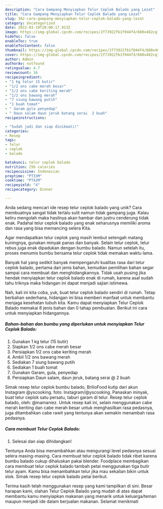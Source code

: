 ```yaml
---
description: "Cara Gampang Menyiapkan Telur Ceplok Balado yang Lezat"
title: "Cara Gampang Menyiapkan Telur Ceplok Balado yang Lezat"
slug: 362-cara-gampang-menyiapkan-telur-ceplok-balado-yang-lezat
category: Uncategorized
date: 2022-03-19T20:00:17.913Z
image: https://img-global.cpcdn.com/recipes/2f73922fb1f044f4/680x482cq70/telur-ceplok-balado-foto-resep-utama.jpg
hideToc: false
enableToc: true
enableTocContent: false
thumbnail: https://img-global.cpcdn.com/recipes/2f73922fb1f044f4/680x482cq70/telur-ceplok-balado-foto-resep-utama.jpg
cover: https://img-global.cpcdn.com/recipes/2f73922fb1f044f4/680x482cq70/telur-ceplok-balado-foto-resep-utama.jpg
author: Admin
authorAv: notfound
ratingvalue: 4.7
reviewcount: 16
recipeingredient:
- "1 kg telur 15 butir"
- "1/2 ons cabe merah besar"
- "1/2 ons cabe keriting merah"
- "1/2 ons bawang merah"
- "7 siung bawang putih"
- "1 buah tomat"
- " Garam gula penyedap"
- " Daun salam daun jeruk batang serai  2 buah"
recipeinstructions:

- "Sudah jadi dan siap dinikmati!"
categories:
- Resep
tags:
- telur
- ceplok
- balado

katakunci: telur ceplok balado 
nutrition: 256 calories
recipecuisine: Indonesian
preptime: "PT33M"
cooktime: "PT42M"
recipeyield: "4"
recipecategory: Dinner

---
```





Anda sedang mencari ide resep telur ceplok balado yang unik? Cara membuatnya sangat tidak terlalu sulit namun tidak gampang juga. Kalau keliru mengolah maka hasilnya akan hambar dan justru cenderung tidak enak. Padahal telur ceplok balado yang enak seharusnya memiliki aroma dan rasa yang bisa memancing selera Kita.





Agar mendapatkan telur ceplok yang masih lembut setengah matang kuningnya, gunakan minyak panas dan banyak. Selain telur ceplok, telur rebus juga enak dipadukan dengan bumbu balado. Namun setelah itu, proses menumis bumbu bersama telur ceplok tidak memakan waktu lama.

Banyak hal yang sedikit banyak mempengaruhi kualitas rasa dari telur ceplok balado, pertama dari jenis bahan, kemudian pemilihan bahan segar sampai cara membuat dan menghidangkannya. Tidak usah pusing jika hendak menyiapkan telur ceplok balado enak di rumah, karena asal sudah tahu triknya maka hidangan ini dapat menjadi sajian istimewa.






Nah, kali ini kita coba, yuk, buat telur ceplok balado sendiri di rumah. Tetap berbahan sederhana, hidangan ini bisa memberi manfaat untuk membantu menjaga kesehatan tubuh kita. Kamu dapat menyiapkan Telur Ceplok Balado memakai 8 jenis bahan dan 0 tahap pembuatan. Berikut ini cara untuk menyiapkan hidangannya.

<!--inarticleads1-->

##### Bahan-bahan dan bumbu yang diperlukan untuk menyiapkan Telur Ceplok Balado:

1. Gunakan 1 kg telur (15 butir)
1. Siapkan 1/2 ons cabe merah besar
1. Persiapkan 1/2 ons cabe keriting merah
1. Ambil 1/2 ons bawang merah
1. Sediakan 7 siung bawang putih
1. Sediakan 1 buah tomat
1. Gunakan  Garam, gula, penyedap
1. Persiapkan  Daun salam, daun jeruk, batang serai @ 2 buah


Simak resep telur ceplok bumbu balado, BrilioFood kutip dari akun Instagram @yscooking. foto: Instagram/@yscooking. Panaskan minyak, buat telur ceplok satu persatu, taburi garam di telur. Resep telur ceplok balado, oleh: @inamaniez. Untuk resep kali ini, selain menggunakan cabe merah keriting dan cabe merah besar untuk menghasilkan rasa pedasnya, juga ditambahkan cabe rawit yang tentunya akan semakin menambah rasa pedasnya. 

<!--inarticleads2-->

##### Cara membuat Telur Ceplok Balado:


1. Selesai dan siap dihidangkan!

Tentunya Anda bisa menambahkan atau mengurangi level pedasnya sesuai selera masing-masing. Cara membuat telur ceplok balado tidak ribet karena bumbu balado cukup dihaluskan pakai blender. Foodplace membagikan cara membuat telur ceplok balado tambah petai menggunakan tiga butir telur ayam. Kamu bisa menambahkan telur jika mau sekalian bikin untuk stok. Simak resep telur ceplok balado petai berikut. 

Terima kasih telah menggunakan resep yang kami tampilkan di sini. Besar harapan kami, olahan Telur Ceplok Balado yang mudah di atas dapat membantu kamu menyiapkan makanan yang menarik untuk keluarga/teman maupun menjadi ide dalam berjualan makanan. Selamat menikmati

